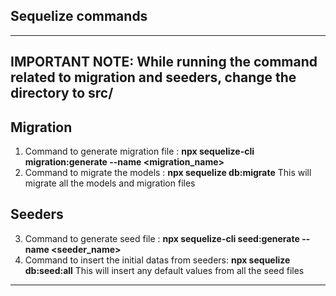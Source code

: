 ## Sequelize commands
---------------------------------------------------------------------------------------------------------
## IMPORTANT NOTE: While running the command related to migration and seeders, change the directory to src/

## Migration
1. Command to generate migration file : **npx sequelize-cli migration:generate --name <migration_name>**
2. Command to migrate the models : **npx sequelize db:migrate**
   This will migrate all the models and migration files

## Seeders
3. Command to generate seed file : **npx sequelize-cli seed:generate --name <seeder_name>**
4. Command to insert the initial datas from seeders: **npx sequelize db:seed:all**
   This will insert any default values from all the seed files

---------------------------------------------------------------------------------------------------------